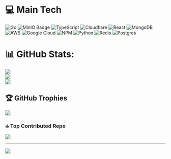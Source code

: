 # 💻 Main Tech
![Go](https://img.shields.io/badge/go-%2300ADD8.svg?style=for-the-badge&logo=go&logoColor=white) ![MinIO Badge](https://img.shields.io/badge/MinIO-C72E49?logo=minio&logoColor=fff&style=for-the-badge) ![TypeScript](https://shields.io/badge/TypeScript-3178C6?logo=TypeScript&logoColor=FFF&style=flat-square)  ![Cloudflare](https://img.shields.io/badge/Cloudflare-F38020?style=for-the-badge&logo=Cloudflare&logoColor=white) ![React](https://img.shields.io/badge/react-%2320232a.svg?style=for-the-badge&logo=react&logoColor=%2361DAFB) ![MongoDB](https://img.shields.io/badge/MongoDB-%234ea94b.svg?style=for-the-badge&logo=mongodb&logoColor=white) ![AWS](https://img.shields.io/badge/AWS-%23FF9900.svg?style=for-the-badge&logo=amazon-aws&logoColor=white) ![Google Cloud](https://img.shields.io/badge/GoogleCloud-%234285F4.svg?style=for-the-badge&logo=google-cloud&logoColor=white) ![NPM](https://img.shields.io/badge/NPM-%23CB3837.svg?style=for-the-badge&logo=npm&logoColor=white) ![Python](https://img.shields.io/badge/python-%233776AB.svg?style=for-the-badge&logo=python&logoColor=white) ![Redis](https://img.shields.io/badge/Redis-DC382D?style=for-the-badge&logo=redis&logoColor=white) ![Postgres](https://img.shields.io/badge/postgresql-4169e1?style=for-the-badge&logo=postgresql&logoColor=white)


# 📊 GitHub Stats:
![](https://github-readme-stats.vercel.app/api?username=0de011c186bf2077104c6ba477ececf0&theme=dark&hide_border=false&include_all_commits=false&count_private=false)<br/>
![](https://github-readme-streak-stats.herokuapp.com/?user=0de011c186bf2077104c6ba477ececf0&theme=dark&hide_border=false)<br/>
![](https://github-readme-stats.vercel.app/api/top-langs/?username=0de011c186bf2077104c6ba477ececf0&theme=dark&hide_border=false&include_all_commits=false&count_private=false&layout=compact)

## 🏆 GitHub Trophies
![](https://github-profile-trophy.vercel.app/?username=0de011c186bf2077104c6ba477ececf0&theme=radical&no-frame=false&no-bg=true&margin-w=4)

### 🔝 Top Contributed Repo
![](https://github-contributor-stats.vercel.app/api?username=0de011c186bf2077104c6ba477ececf0&limit=5&theme=dark&combine_all_yearly_contributions=true)

---
[![](https://visitcount.itsvg.in/api?id=0de011c186bf2077104c6ba477ececf0&icon=0&color=0)](https://visitcount.itsvg.in)
